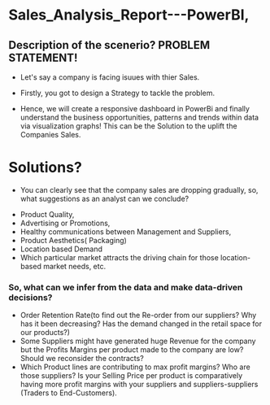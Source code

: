 # Sales_Analysis_Report---PowerBI,

## Description of the scenerio? PROBLEM STATEMENT!

* Let's say a company is facing isuues with thier Sales.

* Firstly, you got to design a Strategy to tackle the problem.

* Hence, we will create a responsive dashboard in PowerBi and finally understand the business opportunities, patterns and   trends within data via visualization graphs! This can be the Solution to the uplift the Companies Sales.


# Solutions?
* You can clearly see that the company sales are dropping gradually, so, what suggestions as an analyst can we conclude?
-  Product Quality,
-  Advertising or Promotions,
-  Healthy communications between Management and Suppliers,
-  Product Aesthetics( Packaging)
-  Location based Demand 
-  Which particular market attracts the driving chain for those location-based market needs, etc.
 
 ### So, what can we infer from the data and make data-driven decisions?
-  Order Retention Rate(to find out the Re-order from our suppliers? Why has it been decreasing? Has the demand changed in the retail space for our products?)
-  Some Suppliers might have generated huge Revenue for the company but the Profits Margins per product made to the company are low? Should we reconsider the contracts?
-  Which Product lines are contributing to max profit margins? Who are those suppliers? Is your Selling Price per product is comparatively having more profit margins with your suppliers and suppliers-suppliers (Traders to End-Customers).
